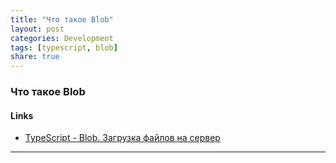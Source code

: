 ```yaml
---
title: "Что такое Blob"
layout: post
categories: Development
tags: [typescript, blob]
share: true
---
```


### Что такое Blob

#### Links

- [TypeScript - Blob. Загрузка файлов на сервер](https://youtu.be/cNGvyxiCsHA?si=nwHn_wKqFAjfUbiQ)

***